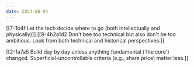 ```yaml
---
date: 2024-08-04
---
```

[[7-1b4f Let the tech decide where to go (both intellectually and physically)]]
[[9-4b2a1d2 Don't bee too technical but also don't be too ambitious. Look from both technical and historical perspectives.]]

[[2-1a7a5 Build day by day unless anything fundamental ('the core') changed. Superficial-uncontrollable criteria (e.g., share price) matter less.]]

